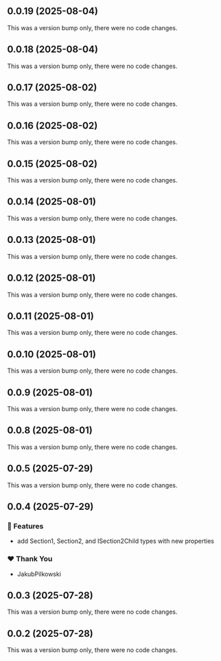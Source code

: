 ## 0.0.19 (2025-08-04)

This was a version bump only, there were no code changes.

## 0.0.18 (2025-08-04)

This was a version bump only, there were no code changes.

## 0.0.17 (2025-08-02)

This was a version bump only, there were no code changes.

## 0.0.16 (2025-08-02)

This was a version bump only, there were no code changes.

## 0.0.15 (2025-08-02)

This was a version bump only, there were no code changes.

## 0.0.14 (2025-08-01)

This was a version bump only, there were no code changes.

## 0.0.13 (2025-08-01)

This was a version bump only, there were no code changes.

## 0.0.12 (2025-08-01)

This was a version bump only, there were no code changes.

## 0.0.11 (2025-08-01)

This was a version bump only, there were no code changes.

## 0.0.10 (2025-08-01)

This was a version bump only, there were no code changes.

## 0.0.9 (2025-08-01)

This was a version bump only, there were no code changes.

## 0.0.8 (2025-08-01)

This was a version bump only, there were no code changes.

## 0.0.5 (2025-07-29)

This was a version bump only, there were no code changes.

## 0.0.4 (2025-07-29)

### 🚀 Features

- add Section1, Section2, and ISection2Child types with new properties

### ❤️ Thank You

- JakubPilkowski

## 0.0.3 (2025-07-28)

This was a version bump only, there were no code changes.

## 0.0.2 (2025-07-28)

This was a version bump only, there were no code changes.